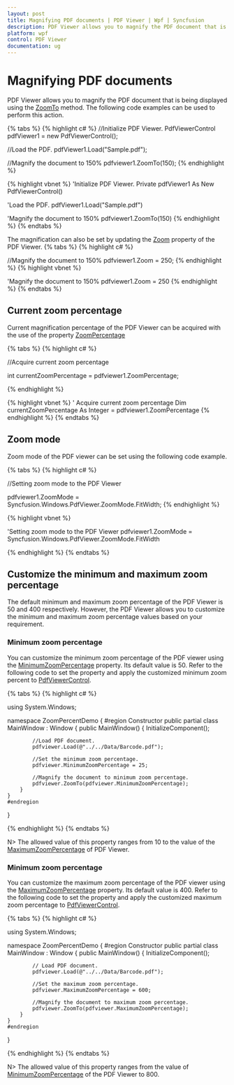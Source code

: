 ```yaml
---
layout: post
title: Magnifying PDF documents | PDF Viewer | Wpf | Syncfusion
description: PDF Viewer allows you to magnify the PDF document that is being displayed. It also supports customizing minimum and maximum zoom percent.
platform: wpf
control: PDF Viewer
documentation: ug
---
```


# Magnifying PDF documents

PDF Viewer allows you to magnify the PDF document that is being displayed using the [ZoomTo](https://help.syncfusion.com/cr/cref_files/wpf/Syncfusion.PdfViewer.WPF~Syncfusion.Windows.PdfViewer.PdfViewerControl~ZoomTo.html) method. The following code examples can be used to perform this action.

{% tabs %}
{% highlight c# %}
//Initialize PDF Viewer.
PdfViewerControl pdfViewer1 = new PdfViewerControl();

//Load the PDF.
pdfViewer1.Load("Sample.pdf");

//Magnify the document to 150%
pdfviewer1.ZoomTo(150);
{% endhighlight %}

{% highlight vbnet %}
'Initialize PDF Viewer.
Private pdfViewer1 As New PdfViewerControl()

'Load the PDF.
pdfViewer1.Load("Sample.pdf")

'Magnify the document to 150%
pdfviewer1.ZoomTo(150)
{% endhighlight %}
{% endtabs %}

The magnification can also be set by updating the [Zoom](https://help.syncfusion.com/cr/cref_files/wpf/Syncfusion.PdfViewer.WPF~Syncfusion.Windows.PdfViewer.PdfViewerControl~Zoom.html) property of the PDF Viewer.
{% tabs %}
{% highlight c# %}

//Magnify the document to 150%
pdfviewer1.Zoom = 250;
{% endhighlight %}
{% highlight vbnet %}

'Magnify the document to 150%
pdfviewer1.Zoom = 250
{% endhighlight %}
{% endtabs %}

## Current zoom percentage

Current magnification percentage of the PDF Viewer can be acquired with the use of the property [ZoomPercentage](https://help.syncfusion.com/cr/cref_files/wpf/Syncfusion.PdfViewer.WPF~Syncfusion.Windows.PdfViewer.PdfViewerControl~ZoomPercentage.html)

{% tabs %}
{% highlight c# %}

//Acquire current zoom percentage

int currentZoomPercentage = pdfviewer1.ZoomPercentage;

{% endhighlight %}

{% highlight vbnet %}
' Acquire current zoom percentage 
Dim currentZoomPercentage As Integer = pdfviewer1.ZoomPercentage
{% endhighlight %}
{% endtabs %}

## Zoom mode

Zoom mode of the PDF viewer can be set using the following code example.

{% tabs %}
{% highlight c# %}

//Setting zoom mode to the PDF Viewer

pdfviewer1.ZoomMode = Syncfusion.Windows.PdfViewer.ZoomMode.FitWidth;
{% endhighlight %}

{% highlight vbnet %}

'Setting zoom mode to the PDF Viewer
pdfviewer1.ZoomMode = Syncfusion.Windows.PdfViewer.ZoomMode.FitWidth

{% endhighlight %}
{% endtabs %}

## Customize the minimum and maximum zoom percentage

The default minimum and maximum zoom percentage of the PDF Viewer is 50 and 400 respectively. However, the PDF Viewer allows you to customize the minimum and maximum zoom percentage values based on your requirement.

### Minimum zoom percentage

You can customize the minimum zoom percentage of the PDF viewer using the [MinimumZoomPercentage](https://help.syncfusion.com/cr/cref_files/wpf/Syncfusion.PdfViewer.WPF~Syncfusion.Windows.PdfViewer.PdfViewerControl~MinimumZoomPercentage.html) property. Its default value is 50. Refer to the following code to set the property and apply the customized minimum zoom percent to [PdfViewerControl](https://help.syncfusion.com/cr/wpf/Syncfusion.PdfViewer.WPF~Syncfusion.Windows.PdfViewer.PdfViewerControl.html).

{% tabs %}
{% highlight c# %}

using System.Windows;

namespace ZoomPercentDemo
{
    #region Constructor
    public partial class MainWindow : Window
    {
        public MainWindow()
        {
            InitializeComponent();

            //Load PDF document.
            pdfviewer.Load(@"../../Data/Barcode.pdf");

            //Set the minimum zoom percentage.
            pdfviewer.MinimumZoomPercentage = 25;

            //Magnify the document to minimum zoom percentage.
            pdfviewer.ZoomTo(pdfviewer.MinimumZoomPercentage);
        }
    }
    #endregion
}

{% endhighlight %}
{% endtabs %}

N> The allowed value of this property ranges from 10 to the value of the [MaximumZoomPercentage](https://help.syncfusion.com/cr/cref_files/wpf/Syncfusion.PdfViewer.WPF~Syncfusion.Windows.PdfViewer.PdfViewerControl~MaximumZoomPercentage.html) of PDF Viewer.

### Minimum zoom percentage

You can customize the maximum zoom percentage of the PDF viewer using the [MaximumZoomPercentage](https://help.syncfusion.com/cr/cref_files/wpf/Syncfusion.PdfViewer.WPF~Syncfusion.Windows.PdfViewer.PdfViewerControl~MaximumZoomPercentage.html) property. Its default value is 400. Refer to the following code to set the property and apply the customized maximum zoom percentage to [PdfViewerControl](https://help.syncfusion.com/cr/wpf/Syncfusion.PdfViewer.WPF~Syncfusion.Windows.PdfViewer.PdfViewerControl.html).

{% tabs %}
{% highlight c# %}

using System.Windows;

namespace ZoomPercentDemo
{
    #region Constructor
    public partial class MainWindow : Window
    {
        public MainWindow()
        {
            InitializeComponent();

            // Load PDF document.
            pdfviewer.Load(@"../../Data/Barcode.pdf");

            //Set the maximum zoom percentage.
            pdfviewer.MaximumZoomPercentage = 600;

            //Magnify the document to maximum zoom percentage.
            pdfviewer.ZoomTo(pdfviewer.MaximumZoomPercentage);
        }
    }
    #endregion
}

{% endhighlight %}
{% endtabs %}

N> The allowed value of this property ranges from the value of [MinimumZoomPercentage](https://help.syncfusion.com/cr/cref_files/wpf/Syncfusion.PdfViewer.WPF~Syncfusion.Windows.PdfViewer.PdfViewerControl~MinimumZoomPercentage.html) of the PDF Viewer to 800.
